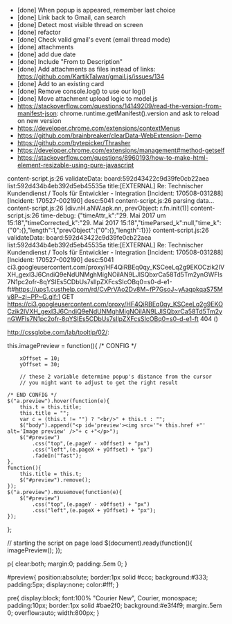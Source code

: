 - [done] When popup is appeared, remember last choice
- [done] Link back to Gmail, can search
- [done] Detect most visible thread on screen
- [done] refactor
- [done] Check valid gmail's event (email thread mode)
- [done] attachments
- [done] add due date
- [done] Include "From <email> to Description"
- [done] Add attachments as files instead of links: https://github.com/KartikTalwar/gmail.js/issues/134
- [done] Add to an existing card
- [done] Remove console.log() to use our log()
- [done] Move attachment upload logic to model.js
- https://stackoverflow.com/questions/14149209/read-the-version-from-manifest-json: chrome.runtime.getManifest().version and ask to reload on new version
- https://developer.chrome.com/extensions/contextMenus
- https://github.com/brainbreaker/clearData-WebExtension-Demo
- https://github.com/bytepicker/Thrasher
- https://developer.chrome.com/extensions/management#method-getself
- https://stackoverflow.com/questions/8960193/how-to-make-html-element-resizable-using-pure-javascript

content-script.js:26 validateData: board:592d43422c9d39fe0cb22aea list:592d434b4eb392d5eb45535a title:[EXTERNAL] Re: Technischer Kundendienst / Tools für Entwickler - Integration [Incident: 170508-031288] [Incident: 170527-002190] desc:5041
content-script.js:26 parsing data...
content-script.js:26 [div.nH.aNW.apk.nn, prevObject: r.fn.init(1)]
content-script.js:26 time-debug: {"timeAttr_k":"29. Mai 2017 um 15:18","timeCorrected_k":"29. Mai 2017 15:18","timeParsed_k":null,"time_k":{"0":{},"length":1,"prevObject":{"0":{},"length":1}}}
content-script.js:26 validateData: board:592d43422c9d39fe0cb22aea list:592d434b4eb392d5eb45535a title:[EXTERNAL] Re: Technischer Kundendienst / Tools für Entwickler - Integration [Incident: 170508-031288] [Incident: 170527-002190] desc:5041
ci3.googleusercontent.com/proxy/HF4QiRBEq0qy_KSCeeLq2g9EKOCzik2IVXH_gexI3J6CndiQ9eNdUNMghMigNOilAN9LJlSQbxrCa58Td5Tm2ynGWFls7N1pc2ofr-8qYSIEs5CDbUs7sIlpZXFcsSIcOBq0=s0-d-e1-ft#https://ups1.custhelp.com/rd/CvPrVAo2Dv8M~fP7GsoJ~yAaqpkqaS75Mv8P~zj~PP~G.gif:1 GET https://ci3.googleusercontent.com/proxy/HF4QiRBEq0qy_KSCeeLq2g9EKOCzik2IVXH_gexI3J6CndiQ9eNdUNMghMigNOilAN9LJlSQbxrCa58Td5Tm2ynGWFls7N1pc2ofr-8qYSIEs5CDbUs7sIlpZXFcsSIcOBq0=s0-d-e1-ft 404 ()

http://cssglobe.com/lab/tooltip/02/:

this.imagePreview = function(){	
	/* CONFIG */
		
		xOffset = 10;
		yOffset = 30;
		
		// these 2 variable determine popup's distance from the cursor
		// you might want to adjust to get the right result
		
	/* END CONFIG */
	$("a.preview").hover(function(e){
		this.t = this.title;
		this.title = "";	
		var c = (this.t != "") ? "<br/>" + this.t : "";
		$("body").append("<p id='preview'><img src='"+ this.href +"' alt='Image preview' />"+ c +"</p>");								 
		$("#preview")
			.css("top",(e.pageY - xOffset) + "px")
			.css("left",(e.pageX + yOffset) + "px")
			.fadeIn("fast");						
    },
	function(){
		this.title = this.t;	
		$("#preview").remove();
    });	
	$("a.preview").mousemove(function(e){
		$("#preview")
			.css("top",(e.pageY - xOffset) + "px")
			.css("left",(e.pageX + yOffset) + "px");
	});			
};


// starting the script on page load
$(document).ready(function(){
	imagePreview();
});

p{
	clear:both;
	margin:0;
	padding:.5em 0;
}

#preview{
	position:absolute;
	border:1px solid #ccc;
	background:#333;
	padding:5px;
	display:none;
	color:#fff;
	}

pre{
	display:block;
	font:100% "Courier New", Courier, monospace;
	padding:10px;
	border:1px solid #bae2f0;
	background:#e3f4f9;	
	margin:.5em 0;
	overflow:auto;
	width:800px;
}

